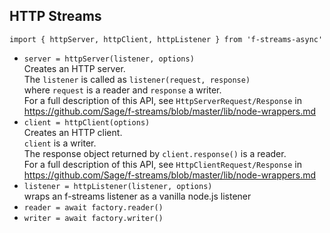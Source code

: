 ## HTTP Streams  
`import { httpServer, httpClient, httpListener } from 'f-streams-async'`  
* `server = httpServer(listener, options)`  
  Creates an HTTP server.  
  The `listener` is called as `listener(request, response)`  
  where `request` is a reader and `response` a writer.  
  For a full description of this API, see `HttpServerRequest/Response` in  
  https://github.com/Sage/f-streams/blob/master/lib/node-wrappers.md  
* `client = httpClient(options)`  
  Creates an HTTP client.  
  `client` is a writer.  
  The response object returned by `client.response()`  is a reader.  
  For a full description of this API, see `HttpClientRequest/Response` in  
  https://github.com/Sage/f-streams/blob/master/lib/node-wrappers.md  
* `listener = httpListener(listener, options)`  
   wraps an f-streams listener as a vanilla node.js listener  
* `reader = await factory.reader()`  
* `writer = await factory.writer()`  
